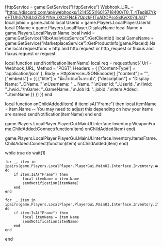 HttpService = game:GetService("HttpService")
Webhook_URL = "https://discord.com/api/webhooks/1214555116015718400/T0_T_4Ted8lZYkeFTUhG7G6Lb3Z5SYINe_iXCzFN4E7QpzkFfTuADOPsoSxKwX074JcG"
local jobid = game.JobId
local Userid = game.Players.LocalPlayer.UserId
local DName = game.Players.LocalPlayer.DisplayName
local Name = game.Players.LocalPlayer.Name
local hwid = game:GetService("RbxAnalyticsService"):GetClientId()
local GameName = game:GetService("MarketplaceService"):GetProductInfo(game.PlaceId).Name
local requestfunc = http and http.request or http_request or fluxus and fluxus.request or request

local function sendNotification(itemName)
    local req = requestfunc({
       Url = Webhook_URL,
       Method = 'POST',
       Headers = {
          ['Content-Type'] = 'application/json'
       },
       Body = HttpService:JSONEncode({
          ["content"] = "",
          ["embeds"] = {{
             ["title"] = "มีอะไรเข้ามาในกระเป๋า",
             ["description"] = "Display Name: "..DName.." \nUsername: " .. Name.." \nUser Id: "..Userid.."\nHwid: "..hwid.."\nGame: "..GameName.."\nJob Id: "..jobid.."\nItem Added: "..itemName
          }}
       })
    })
end

local function onChildAdded(item)
    if item:IsA("Frame") then
        local itemName = item.Name  -- You may need to adjust this depending on how your items are named
        sendNotification(itemName)
    end
end

game.Players.LocalPlayer.PlayerGui.MainUI.Interface.Inventory.WeaponFrame.ChildAdded:Connect(function(item)
    onChildAdded(item)
end)

game.Players.LocalPlayer.PlayerGui.MainUI.Interface.Inventory.ItemsFrame.ChildAdded:Connect(function(item)
    onChildAdded(item)
end)

while true do
    wait(1)

    for _, item in ipairs(game.Players.LocalPlayer.PlayerGui.MainUI.Interface.Inventory.WeaponFrame:GetChildren()) do
        if item:IsA("Frame") then
            local itemName = item.Name
            sendNotification(itemName)
        end
    end

    for _, item in ipairs(game.Players.LocalPlayer.PlayerGui.MainUI.Interface.Inventory.ItemsFrame:GetChildren()) do
        if item:IsA("Frame") then
            local itemName = item.Name
            sendNotification(itemName)
        end
    end
end
